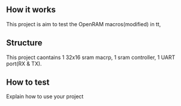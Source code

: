 <!---

This file is used to generate your project datasheet. Please fill in the information below and delete any unused
sections.

You can also include images in this folder and reference them in the markdown. Each image must be less than
512 kb in size, and the combined size of all images must be less than 1 MB.
-->

## How it works

This project is aim to test the OpenRAM macros(modified) in tt, 

## Structure
This project caontains 1 32x16 sram macrp, 1 sram controller, 1 UART port(RX & TX).


## How to test

Explain how to use your project



